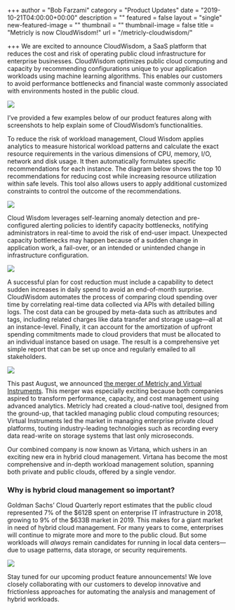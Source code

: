 +++
author = "Bob Farzami"
category = "Product Updates"
date = "2019-10-21T04:00:00+00:00"
description = ""
featured = false
layout = "single"
new-featured-image = ""
thumbnail = ""
thumbnail-image = false
title = "Metricly is now CloudWisdom!"
url = "/metricly-cloudwisdom/"

+++
We are excited to announce CloudWisdom, a SaaS platform that reduces the cost and risk of operating public cloud infrastructure for enterprise businesses. CloudWisdom optimizes public cloud computing and capacity by recommending configurations unique to your application workloads using machine learning algorithms. This enables our customers to avoid performance bottlenecks and financial waste commonly associated with environments hosted in the public cloud.

![](/img/blog/uploads/cloudwisdom.png)

I’ve provided a few examples below of our product features along with screenshots to help explain some of CloudWisdom’s functionalities.

To reduce the risk of workload management, Cloud Wisdom applies analytics to measure historical workload patterns and calculate the exact resource requirements in the various dimensions of CPU, memory, I/O, network and disk usage. It then automatically formulates specific recommendations for each instance. The diagram below shows the top 10 recommendations for reducing cost while increasing resource utilization within safe levels. This tool also allows users to apply additional customized constraints to control the outcome of the recommendations.

![](/img/blog/uploads/capacity.png)

Cloud Wisdom leverages self-learning anomaly detection and pre-configured alerting policies to identify capacity bottlenecks, notifying administrators in real-time to avoid the risk of end-user impact. Unexpected capacity bottlenecks may happen because of a sudden change in application work, a fail-over, or an intended or unintended change in infrastructure configuration.

![](/img/blog/uploads/cpu.png)

A successful plan for cost reduction must include a capability to detect sudden increases in daily spend to avoid an end-of-month surprise. CloudWisdom automates the process of comparing cloud spending over time by correlating real-time data collected via APIs with detailed billing logs. The cost data can be grouped by meta-data such as attributes and tags, including related charges like data transfer and storage usage—all at an instance-level. Finally, it can account for the amortization of upfront spending commitments made to cloud providers that must be allocated to an individual instance based on usage. The result is a comprehensive yet simple report that can be set up once and regularly emailed to all stakeholders.

![](/img/blog/uploads/cost.png)

This past August, we announced [the merger of Metricly and Virtual Instruments](https://www.metricly.com/metricly-virtual-instruments). This merger was especially exciting because both companies aspired to transform performance, capacity, and cost management using advanced analytics. Metricly had created a cloud-native tool, designed from the ground-up, that tackled managing public cloud computing resources; Virtual Instruments led the market in managing enterprise private cloud platforms, touting industry-leading technologies such as recording every data read-write on storage systems that last only microseconds.

Our combined company is now known as Virtana, which ushers in an exciting new era in hybrid cloud management. Virtana has become the most comprehensive and in-depth workload management solution, spanning both private and public clouds, offered by a single vendor.

### Why is hybrid cloud management so important?

Goldman Sachs’ Cloud Quarterly report estimates that the public cloud represented 7% of the $612B spent on enterprise IT infrastructure in 2018, growing to 9% of the $633B market in 2019. This makes for a giant market in need of hybrid cloud management. For many years to come, enterprises will continue to migrate more and more to the public cloud. But some workloads will _always_ remain candidates for running in local data centers—due to usage patterns, data storage, or security requirements.

![](/img/blog/uploads/stats.png)

Stay tuned for our upcoming product feature announcements! We love closely collaborating with our customers to develop innovative and frictionless approaches for automating the analysis and management of hybrid workloads.